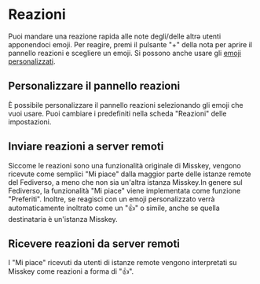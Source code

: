 # Reazioni
Puoi mandare una reazione rapida alle note degli/delle altrə utenti apponendoci emoji. Per reagire, premi il pulsante "+" della nota per aprire il pannello reazioni e scegliere un emoji. Si possono anche usare gli [emoji personalizzati](./custom-emoji).

## Personalizzare il pannello reazioni
È possibile personalizzare il pannello reazioni selezionando gli emoji che vuoi usare. Puoi cambiare i predefiniti nella scheda "Reazioni" delle impostazioni.

## Inviare reazioni a server remoti
Siccome le reazioni sono una funzionalità originale di Misskey, vengono ricevute come semplici "Mi piace" dalla maggior parte delle istanze remote del Fediverso, a meno che non sia un'altra istanza Misskey.In genere sul Fediverso, la funzionalità "Mi piace" viene implementata come funzione "Preferiti". Inoltre, se reagisci con un emoji personalizzato verrà automaticamente inoltrato come un "👍" o simile, anche se quella destinataria è un'istanza Misskey.

## Ricevere reazioni da server remoti
I "Mi piace" ricevuti da utenti di istanze remote vengono interpretati su Misskey come reazioni a forma di "👍".
